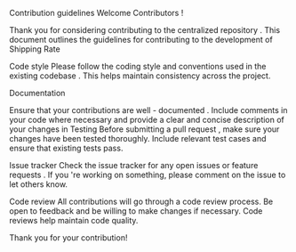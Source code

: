 Contribution guidelines 
Welcome Contributors ! 

Thank you for considering contributing to the centralized repository .
This document outlines the guidelines for contributing to the development of
Shipping Rate 

Code style
Please follow the coding style and conventions used in the existing codebase .
This helps maintain consistency across the project.

Documentation

Ensure that your contributions are well - documented .
Include comments in your code where necessary and provide a clear and concise description of your changes in Testing Before submitting a pull request , make sure
your changes have been tested thoroughly.
Include relevant test cases and ensure that existing tests pass.

Issue tracker
Check the issue tracker for any open issues or feature requests .
If you 're working on something, please comment on the issue to let others know.

Code review 
All contributions will go through a code review process.
Be open to feedback and be willing to make changes if necessary.
Code reviews help maintain code quality.

Thank you for your contribution!
